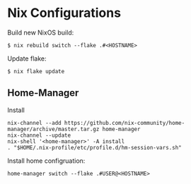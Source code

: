 # Nix Configurations

Build new NixOS build:

```
$ nix rebuild switch --flake .#<HOSTNAME>
```

Update flake:

```
$ nix flake update
```

## Home-Manager

Install
```
nix-channel --add https://github.com/nix-community/home-manager/archive/master.tar.gz home-manager
nix-channel --update
nix-shell '<home-manager>' -A install
. "$HOME/.nix-profile/etc/profile.d/hm-session-vars.sh"
```

Install home configruation:
```
home-manager switch --flake .#USER@<HOSTNAME>
```
